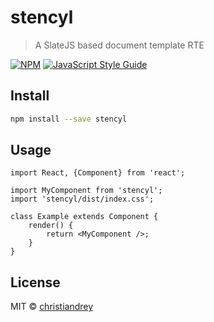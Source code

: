 # stencyl

> A SlateJS based document template RTE

[![NPM](https://img.shields.io/npm/v/stencyl.svg)](https://www.npmjs.com/package/stencyl-beta) [![JavaScript Style Guide](https://img.shields.io/badge/code_style-standard-brightgreen.svg)](https://standardjs.com)

## Install

```bash
npm install --save stencyl
```

## Usage

```tsx
import React, {Component} from 'react';

import MyComponent from 'stencyl';
import 'stencyl/dist/index.css';

class Example extends Component {
	render() {
		return <MyComponent />;
	}
}
```

## License

MIT © [christiandrey](https://github.com/christiandrey)

